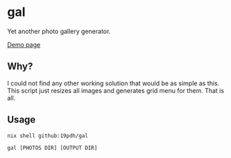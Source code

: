 # gal

Yet another photo gallery generator.

[Demo page](http://pics.niedzwiedzinski.cyou/mando/)

## Why?

I could not find any other working solution that would be as simple as this. This script just resizes all images and generates grid menu for them. That is all.

## Usage

```
nix shell github:19pdh/gal

gal [PHOTOS DIR] [OUTPUT DIR]
```
